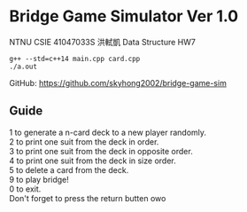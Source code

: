 # Bridge Game Simulator Ver 1.0
NTNU CSIE 41047033S 洪軾凱
Data Structure HW7

```
g++ --std=c++14 main.cpp card.cpp
./a.out
```

GitHub: https://github.com/skyhong2002/bridge-game-sim

## Guide

1 to generate a n-card deck to a new player randomly.<br>
2 to print one suit from the deck in order.<br>
3 to print one suit from the deck in opposite order.<br>
4 to print one suit from the deck in size order.<br>
5 to delete a card from the deck.<br>
9 to play bridge!<br>
0 to exit.<br>
Don't forget to press the return butten owo<br>